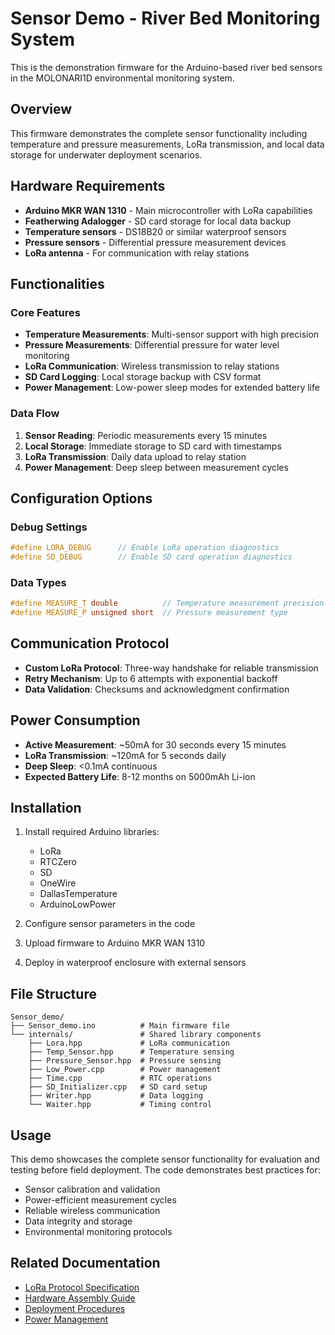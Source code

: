 # Sensor Demo - River Bed Monitoring System

This is the demonstration firmware for the Arduino-based river bed sensors in the MOLONARI1D environmental monitoring system.

## Overview

This firmware demonstrates the complete sensor functionality including temperature and pressure measurements, LoRa transmission, and local data storage for underwater deployment scenarios.

## Hardware Requirements

- **Arduino MKR WAN 1310** - Main microcontroller with LoRa capabilities
- **Featherwing Adalogger** - SD card storage for local data backup
- **Temperature sensors** - DS18B20 or similar waterproof sensors
- **Pressure sensors** - Differential pressure measurement devices
- **LoRa antenna** - For communication with relay stations

## Functionalities

### Core Features
- **Temperature Measurements**: Multi-sensor support with high precision
- **Pressure Measurements**: Differential pressure for water level monitoring
- **LoRa Communication**: Wireless transmission to relay stations
- **SD Card Logging**: Local storage backup with CSV format
- **Power Management**: Low-power sleep modes for extended battery life

### Data Flow
1. **Sensor Reading**: Periodic measurements every 15 minutes
2. **Local Storage**: Immediate storage to SD card with timestamps
3. **LoRa Transmission**: Daily data upload to relay station
4. **Power Management**: Deep sleep between measurement cycles

## Configuration Options

### Debug Settings
```cpp
#define LORA_DEBUG      // Enable LoRa operation diagnostics
#define SD_DEBUG        // Enable SD card operation diagnostics
```

### Data Types
```cpp
#define MEASURE_T double          // Temperature measurement precision
#define MEASURE_P unsigned short  // Pressure measurement type
```

## Communication Protocol

- **Custom LoRa Protocol**: Three-way handshake for reliable transmission
- **Retry Mechanism**: Up to 6 attempts with exponential backoff
- **Data Validation**: Checksums and acknowledgment confirmation

## Power Consumption

- **Active Measurement**: ~50mA for 30 seconds every 15 minutes
- **LoRa Transmission**: ~120mA for 5 seconds daily
- **Deep Sleep**: <0.1mA continuous
- **Expected Battery Life**: 8-12 months on 5000mAh Li-ion

## Installation

1. Install required Arduino libraries:
   - LoRa
   - RTCZero
   - SD
   - OneWire
   - DallasTemperature
   - ArduinoLowPower

2. Configure sensor parameters in the code
3. Upload firmware to Arduino MKR WAN 1310
4. Deploy in waterproof enclosure with external sensors

## File Structure

```
Sensor_demo/
├── Sensor_demo.ino          # Main firmware file
└── internals/               # Shared library components
    ├── Lora.hpp             # LoRa communication
    ├── Temp_Sensor.hpp      # Temperature sensing
    ├── Pressure_Sensor.hpp  # Pressure sensing
    ├── Low_Power.cpp        # Power management
    ├── Time.cpp             # RTC operations
    ├── SD_Initializer.cpp   # SD card setup
    ├── Writer.hpp           # Data logging
    └── Waiter.hpp           # Timing control
```

## Usage

This demo showcases the complete sensor functionality for evaluation and testing before field deployment. The code demonstrates best practices for:

- Sensor calibration and validation
- Power-efficient measurement cycles
- Reliable wireless communication
- Data integrity and storage
- Environmental monitoring protocols

## Related Documentation

- [LoRa Protocol Specification](../../protocols/lora-protocol.md)
- [Hardware Assembly Guide](../../docs/assembly-guide.md)
- [Deployment Procedures](../../deployment/field-deployment.md)
- [Power Management](../../docs/power-management.md)